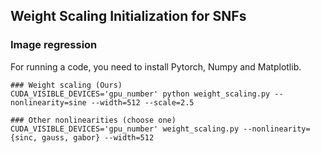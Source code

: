 ## Weight Scaling Initialization for SNFs

### Image regression
For running a code, you need to install Pytorch, Numpy and Matplotlib.

```
### Weight scaling (Ours)
CUDA_VISIBLE_DEVICES='gpu_number' python weight_scaling.py --nonlinearity=sine --width=512 --scale=2.5

### Other nonlinearities (choose one)
CUDA_VISIBLE_DEVICES='gpu_number' weight_scaling.py --nonlinearity={sinc, gauss, gabor} --width=512
```
